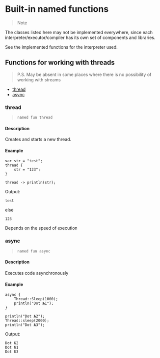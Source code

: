 # Built-in named functions
> Note

The classes listed here may not be implemented everywhere,
since each interpreter/executor/compiler has its own set of components and libraries.

See the implemented functions for the interpreter used.

## Functions for working with threads
> P.S. May be absent in some places where there is no possibility of working with streams

- [thread](https://github.com/KayJamLang/core/blob/main/docs/en/namedFunctions.md#thread)
- [async](https://github.com/KayJamLang/core/blob/main/docs/en/namedFunctions.md#async)

### thread
> ``named fun thread``

#### Description
Creates and starts a new thread.

#### Example
```
var str = "test";
thread {
    str = "123";
}

thread -> println(str);
```

Output:
```
test
```
else
```
123
```
Depends on the speed of execution

### async
> ``named fun async``

#### Description
Executes code asynchronously

#### Example
```
async {
    Thread::Sleep(1000);
    println("Dot №1");
}

println("Dot №2");
Thread::sleep(2000);
println("Dot №3");
```

Output:
```
Dot №2
Dot №1
Dot №3
```

